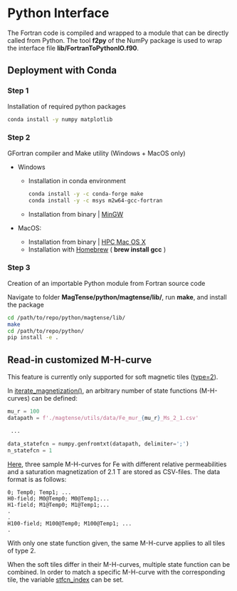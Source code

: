 # Python Interface

The Fortran code is compiled and wrapped to a module that can be directly called from Python. The tool **f2py** of the NumPy package is used to wrap the interface file **lib/FortranToPythonIO.f90**.

## Deployment with Conda

### Step 1

Installation of required python packages

```bash
conda install -y numpy matplotlib
```

### Step 2

GFortran compiler and Make utility (Windows + MacOS only)

- Windows

  - Installation in conda environment

    ```bash
    conda install -y -c conda-forge make
    conda install -y -c msys m2w64-gcc-fortran
    ```

  - Installation from binary | [MinGW](https://gcc.gnu.org/wiki/GFortranBinaries#Windows)

- MacOS:
  - Installation from binary | [HPC Mac OS X](http://hpc.sourceforge.net/)
  - Installation with [Homebrew](https://brew.sh/) ( **brew install gcc** )

### Step 3

Creation of an importable Python module from Fortran source code

Navigate to folder **MagTense/python/magtense/lib/**, run **make**, and install the package

```bash
cd /path/to/repo/python/magtense/lib/
make
cd /path/to/repo/python/
pip install -e .
```


## Read-in customized M-H-curve
This feature is currently only supported for soft magnetic tiles ([type=2](magtense/magtense.py#L49)).

In  [iterate_magnetization()](magtense/magtense.py#L611), an arbitrary number of state functions (M-H-curves) can be defined:

```python
mu_r = 100
datapath = f'./magtense/utils/data/Fe_mur_{mu_r}_Ms_2_1.csv'

 ...

data_statefcn = numpy.genfromtxt(datapath, delimiter=';')
n_statefcn = 1
```

[Here](magtense/utils/data), three sample M-H-curves for Fe with different relative permeabilities and a saturation magnetization of 2.1 T are stored as CSV-files. The data format is as follows:

```csv
0; Temp0; Temp1; ...
H0-field; M0@Temp0; M0@Temp1;...
H1-field; M1@Temp0; M1@Temp1;...
.
.
H100-field; M100@Temp0; M100@Temp1; ...
.
```

With only one state function given, the same M-H-curve applies to all tiles of type 2.

When the soft tiles differ in their M-H-curves, multiple state function can be combined. In order to match a specific M-H-curve with the corresponding tile, the variable [stfcn_index](magtense/magtense.py#L54) can be set.
